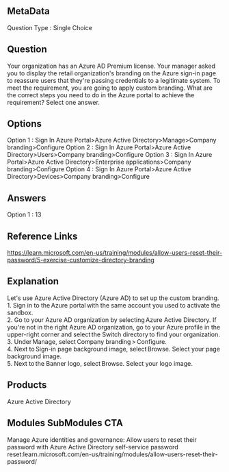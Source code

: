 ## MetaData
Question Type : Single Choice

## Question
Your organization has an Azure AD Premium license. Your manager asked you to display the retail organization's branding on the Azure sign-in page to reassure users that they're passing credentials to a legitimate system. To meet the requirement, you are going to apply custom branding. What are the correct steps you need to do in the Azure portal to achieve the requirement? Select one answer.

## Options
Option 1 : Sign In Azure Portal>Azure Active Directory>Manage>Company branding>Configure
Option 2 : Sign In Azure Portal>Azure Active Directory>Users>Company branding>Configure
Option 3 : Sign In Azure Portal>Azure Active Directory>Enterprise applications>Company branding>Configure
Option 4 : Sign In Azure Portal>Azure Active Directory>Devices>Company branding>Configure

## Answers
Option 1 : 13

## Reference Links
https://learn.microsoft.com/en-us/training/modules/allow-users-reset-their-password/5-exercise-customize-directory-branding

## Explanation
Let's use Azure Active Directory (Azure AD) to set up the custom branding.<br>1. Sign in to the Azure portal with the same account you used to activate the sandbox.<br>2. Go to your Azure AD organization by selecting Azure Active Directory. If you're not in the right Azure AD organization, go to your Azure profile in the upper-right corner and select the Switch directory to find your organization.<br>3. Under Manage, select Company branding > Configure.<br>4. Next to Sign-in page background image, select Browse. Select your page background image.<br>5. Next to the Banner logo, select Browse. Select your logo image.

## Products 
Azure Active Directory

## Modules SubModules CTA 
Manage Azure identities and governance: Allow users to reset their password with Azure Active Directory self-service password reset:learn.microsoft.com/en-us/training/modules/allow-users-reset-their-password/
